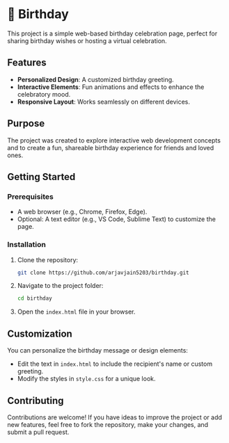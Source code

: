 # 🎉 Birthday  

This project is a simple web-based birthday celebration page, perfect for sharing birthday wishes or hosting a virtual celebration.  

## Features  
- **Personalized Design**: A customized birthday greeting.  
- **Interactive Elements**: Fun animations and effects to enhance the celebratory mood.  
- **Responsive Layout**: Works seamlessly on different devices.  

## Purpose  
The project was created to explore interactive web development concepts and to create a fun, shareable birthday experience for friends and loved ones.  

## Getting Started  
### Prerequisites  
- A web browser (e.g., Chrome, Firefox, Edge).  
- Optional: A text editor (e.g., VS Code, Sublime Text) to customize the page.  

### Installation  
1. Clone the repository:  
   ```bash  
   git clone https://github.com/arjavjain5203/birthday.git  
   ```  
2. Navigate to the project folder:  
   ```bash  
   cd birthday  
   ```  
3. Open the `index.html` file in your browser.  

## Customization  
You can personalize the birthday message or design elements:  
- Edit the text in `index.html` to include the recipient's name or custom greeting.  
- Modify the styles in `style.css` for a unique look.  

## Contributing  
Contributions are welcome! If you have ideas to improve the project or add new features, feel free to fork the repository, make your changes, and submit a pull request.  
